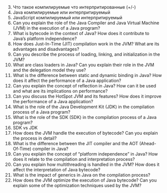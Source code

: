 3. Что такое компилируемые что интерпритированные (+/-)
4. Java компилируемые или интерпритируемый
5. JavaScript компилируемый или интерпритируемый
6. Can you explain the role of the Java Compiler and Java Virtual Machine (JVM) in the execution of a Java program?
7. What is bytecode in the context of Java? How does it contribute to Java’s platform independence?
8. How does Just-In-Time (JIT) compilation work in the JVM? What are its advantages and disadvantages?
9. Can you describe the process of loading, linking, and initialization in the JVM?
10. What are class loaders in Java? Can you explain their role in the JVM and the delegation model they use?
11. What is the difference between static and dynamic binding in Java? How does it affect the performance of a Java application?
12. Can you explain the concept of reflection in Java? How can it be used and what are its implications on performance?
13. Can you discuss the HotSpot JVM and its features? How does it improve the performance of a Java application?
14. What is the role of the Java Development Kit (JDK) in the compilation process of a Java program?
15. What is the role of the SDK (SDK) in the compilation process of a Java program?
16. SDK vs JDK
17. How does the JVM handle the execution of bytecode? Can you explain the process in detail?
18. What is the difference between the JIT compiler and the AOT (Ahead-Of-Time) compiler in Java?
19. Can you explain the concept of “platform independence” in Java? How does it relate to the compilation and interpretation process?
20. Can you explain how multithreading is handled in the JVM? How does it affect the interpretation of Java bytecode?
21. What is the impact of generics in Java on the compilation process?
22. How does the JVM optimize the execution of Java bytecode? Can you explain some of the optimization techniques used by the JVM?
